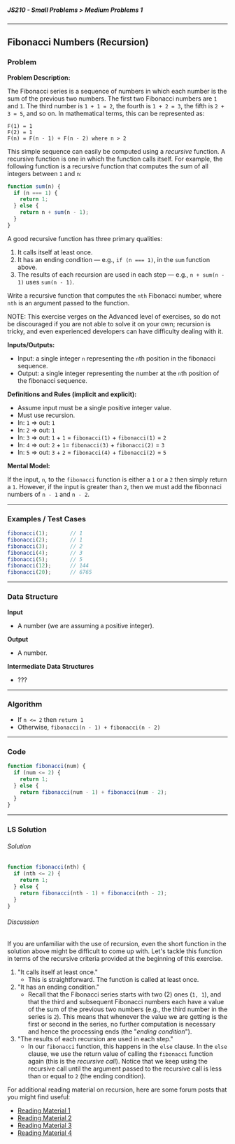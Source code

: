 ##### JS210 - Small Problems > Medium Problems 1

---

## Fibonacci Numbers (Recursion)

### Problem

**Problem Description:**

The Fibonacci series is a sequence of numbers in which each number is the sum of the previous two numbers. The first two Fibonacci numbers are `1` and `1`. The third number is `1 + 1 = 2`, the fourth is `1 + 2 = 3`, the fifth is `2 + 3 = 5`, and so on. In mathematical terms, this can be represented as:  

```
F(1) = 1
F(2) = 1
F(n) = F(n - 1) + F(n - 2) where n > 2
```

This simple sequence can easily be computed using a *recursive* function. A recursive function is one in which the function calls itself. For example, the following function is a recursive function that computes the sum of all integers between `1` and `n`:  

```javascript
function sum(n) {
  if (n === 1) {
    return 1;
  } else {
    return n + sum(n - 1);
  }
}
```

A good recursive function has three primary qualities:

1. It calls itself at least once.
2. It has an ending condition — e.g., `if (n === 1)`, in the `sum` function above.
3. The results of each recursion are used in each step — e.g., `n + sum(n - 1)` uses `sum(n - 1)`.

Write a recursive function that computes the `nth` Fibonacci number, where `nth` is an argument passed to the function.

NOTE: This exercise verges on the Advanced level of exercises, so do not be discouraged if you are not able to solve it on your own; recursion is tricky, and even experienced developers can have difficulty dealing with it.

**Inputs/Outputs:**

* Input: a single integer `n` representing the `n`th position in the fibonacci sequence.
* Output: a single integer representing the number at the `n`th position of the fibonacci sequence.

**Definitions and Rules (implicit and explicit):**

* Assume input must be a single positive integer value.
* Must use recursion.
* In: `1` => out: `1`
* In: `2` => out: `1`
* In: `3` => out: `1` + `1` = `fibonacci(1)` + `fibonacci(1)` = `2`
* In: `4` => out: `2` + `1`= `fibonacci(3)` + `fibonacci(2)` = `3`
* In: `5` => out: `3` + `2` = `fibonacci(4)` + `fibonacci(2)` = `5`

**Mental Model:**

If the input, `n`, to the `fibonacci` function is either a `1` or a `2` then simply return a `1`. However, if the input is greater than `2`, then we must add the fibonnaci numbers of `n - 1` and `n - 2`.

---

### Examples / Test Cases

```javascript
fibonacci(1);       // 1
fibonacci(2);       // 1
fibonacci(3);       // 2
fibonacci(4);       // 3
fibonacci(5);       // 5
fibonacci(12);      // 144
fibonacci(20);      // 6765
```

---

### Data Structure

**Input**

* A number (we are assuming a positive integer).

**Output**

* A number.

**Intermediate Data Structures**

* ???

----

### Algorithm

* If `n <= 2` then `return 1`
* Otherwise, `fibonacci(n - 1) + fibonacci(n - 2)`

---

### Code

```javascript
function fibonacci(num) {
  if (num <= 2) {
    return 1;
  } else {
    return fibonacci(num - 1) + fibonacci(num - 2);
  }
}
```

---

### LS Solution

###### Solution

```javascript
function fibonacci(nth) {
  if (nth <= 2) {
    return 1;
  } else {
    return fibonacci(nth - 1) + fibonacci(nth - 2);
  }
}
```

###### Discussion

If you are unfamiliar with the use of recursion, even the short function in the solution above might be difficult to come up with. Let's tackle this function in terms of the recursive criteria provided at the beginning of this exercise.  

1. "It calls itself at least once."
   - This is straightforward. The function is called at least once.
2. "It has an ending condition."
   - Recall that the Fibonacci series starts with two (2) ones (`1, 1`), and that the third and subsequent Fibonacci numbers each have a value of the sum of the previous two numbers (e.g., the third number in the series is `2`). This means that whenever the value we are getting is the first or second in the series, no further computation is necessary and hence the processing ends (the "*ending condition*").
3. "The results of each recursion are used in each step."
   - In our `fibonacci` function, this happens in the `else` clause. In the `else` clause, we use the return value of calling the `fibonacci` function again (this is the *recursive call*). Notice that we keep using the recursive call until the argument passed to the recursive call is less than or equal to `2` (the ending condition).

For additional reading material on recursion, here are some forum posts that you might find useful:

- [Reading Material 1](https://launchschool.com/posts/9f4c03bc#comment-53639)
- [Reading Material 2](https://launchschool.com/posts/8a6f4220)
- [Reading Material 3](https://launchschool.com/posts/587959fd#comment-54748)
- [Reading Material 4](https://medium.com/launch-school/recursive-fibonnaci-method-explained-d82215c5498e#.qxl7hr56e)


